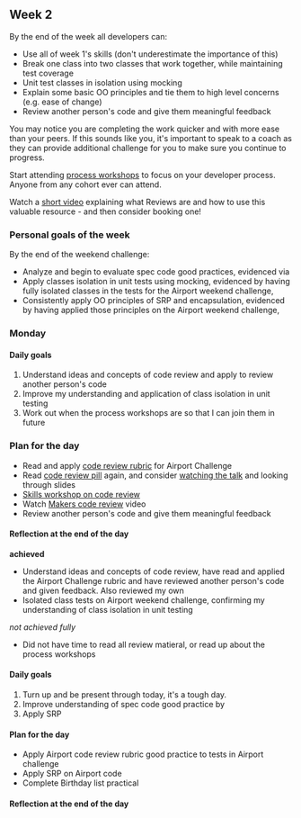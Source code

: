 ## Week 2

By the end of the week all developers can:

* Use all of week 1's skills (don't underestimate the importance of this)
* Break one class into two classes that work together, while maintaining test coverage
* Unit test classes in isolation using mocking
* Explain some basic OO principles and tie them to high level concerns (e.g. ease of change)
* Review another person's code and give them meaningful feedback

You may notice you are completing the work quicker and with more ease than your peers. If this sounds like you, it's important to speak to a coach as they can provide additional challenge for you to make sure you continue to progress.

Start attending [process workshops](https://github.com/makersacademy/skills-workshops/tree/main/process_review) to focus on your developer process. Anyone from any cohort ever can attend.

Watch a [short video](https://www.youtube.com/watch?v=TqKG8j_tgbM) explaining what Reviews are and how to use this valuable resource - and then consider booking one!

### Personal goals of the week

By the end of the weekend challenge:
* Analyze and begin to evaluate spec code good practices, evidenced via
* Apply classes isolation in unit tests using mocking, evidenced by having fully isolated classes in the tests for the Airport weekend challenge,
* Consistently apply OO principles of SRP and encapsulation, evidenced by having applied those principles on the Airport weekend challenge,

### Monday

#### Daily goals

1. Understand ideas and concepts of code review and apply to review another person's code
2. Improve my understanding and application of class isolation in unit testing
3. Work out when the process workshops are so that I can join them in future

### Plan for the day

* Read and apply [code review rubric](https://github.com/makersacademy/airport_challenge/blob/main/docs/review.md) for Airport Challenge
* Read [code review pill](https://github.com/makersacademy/course/blob/main/pills/code_reviews.md) again, and consider [watching the talk](https://www.youtube.com/watch?v=uqf4vG2L95Q) and looking through slides
* [Skills workshop on code review](https://github.com/makersacademy/airport_challenge/blob/main/docs/review.md)
* Watch [Makers code review](https://www.youtube.com/watch?v=TqKG8j_tgbM) video
* Review another person's code and give them meaningful feedback

#### Reflection at the end of the day

**achieved**
* Understand ideas and concepts of code review, have read and applied the Airport Challenge rubric and have reviewed another person's code and given feedback. Also reviewed my own
* Isolated class tests on Airport weekend challenge, confirming my understanding of class isolation in unit testing

*not achieved fully*
* Did not have time to read all review matieral, or read up about the process workshops

#### Daily goals
1. Turn up and be present through today, it's a tough day.
2. Improve understanding of spec code good practice by 
3. Apply SRP

#### Plan for the day
* Apply Airport code review rubric good practice to tests in Airport challenge
* Apply SRP on Airport code
* Complete Birthday list practical

#### Reflection at the end of the day